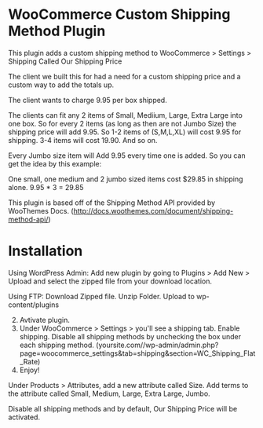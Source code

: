 WooCommerce Custom Shipping Method Plugin
===================================

This plugin adds a custom shipping method to WooCommerce > Settings > Shipping Called Our Shipping Price

The client we built this for had a need for a custom shipping price and a custom way to add the totals up. 

The client wants to charge 9.95 per box shipped.

The clients can fit any 2 items of Small, Mediium, Large, Extra Large into one box. So for every 2 items (as long as then are not Jumbo Size) the shipping price will add 9.95. So 1-2 items of (S,M,L,XL) will cost 9.95 for shipping. 3-4 items will cost 19.90. And so on. 

Every Jumbo size item will Add 9.95 every time one is added. So you can get the idea by this example:

One small, one medium and 2 jumbo sized items cost $29.85 in shipping alone. 9.95 * 3 = 29.85

This plugin is based off of the Shipping Method API provided by WooThemes Docs. (http://docs.woothemes.com/document/shipping-method-api/)

Installation
===================================
Using WordPress Admin:
Add new plugin by going to Plugins > Add New > Upload and select the zipped file from your download location. 

Using FTP:
Download Zipped file. Unzip Folder. Upload to wp-content/plugins

2. Avtivate plugin.
3. Under WooCommerce > Settings >  you'll see a shipping tab. Enable shipping. Disable all shipping methods by unchecking the box under each shipping method. (yoursite.com//wp-admin/admin.php?page=woocommerce_settings&tab=shipping&section=WC_Shipping_Flat_Rate)
4. Enjoy!


Under Products > Attributes, add a new attribute called Size. Add terms to the attribute called Small, Medium, Large, Extra Large, Jumbo.

Disable all shipping methods and by default, Our Shipping Price will be activated.

